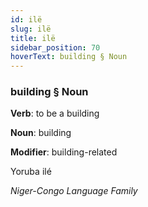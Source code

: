 ```yaml
---
id: ilë
slug: ilë
title: ilë
sidebar_position: 70
hoverText: building § Noun
---
```


### building § Noun

**Verb**: to be a building

**Noun**: building

**Modifier**: building-related

Yoruba ilé  

*Niger-Congo Language Family*